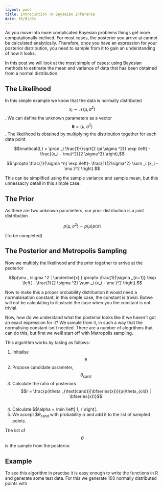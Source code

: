 ```yaml
---
layout: post
title: Introduction To Bayseian Inference
date: 16/01/04 
---
```


As you move into more complicated Bayesian problems things get more computationally inclined. For most cases, the posterior you arrive at cannot be calculated analytically. Therefore, once you have an expression for your posterior distribution, you need to sample from it to gain an understanding of how it looks. 

In this post we will look at the most simple of cases: using Bayesian methods to estimate the mean and variance of data that has been obtained from a normal distribution. 

## The Likelihood

In this simple example we know that the data is normally distributed $$x_i \sim \mathcal{N} ( \mu , \sigma ^2)$$. We can define the unknown parameters as a vector $$\boldsymbol{\theta} = (\mu, \sigma ^2)$$. The likelihood is obtained by multiplying the distribution together for each data point 

$$\mathcal{L} = \prod _i \frac{1}{\sqrt{2 \pi \sigma ^2}} \exp \left( - \frac{(x_i - \mu)^2}{2 \sigma^2} \right),$$

$$ \propto \frac{1}{\sigma ^n} \exp \left(- \frac{1}{2\sigma^2} \sum _i (x_i - \mu )^2 \right).$$

This can be simplified using the sample variance and sample mean, but this unnessacry detail in this simple case. 

## The Prior

As there are two unknown parameters, our prior distribution is a joint distribution

$$p(\mu, \sigma ^2) = p(\mu) p (\sigma )$$

(To be completed)

## The Posterior and Metropolis Sampling

Now we multiply the likelihood and the prior together to arrive at the psoterior 

$$p(\mu , \sigma ^2 | \underline{x} ) \propto \frac{1}{\sigma _{n+1}} \exp \left( - \frac{1}{2 \sigma ^2} \sum _i (x_i - \mu )^2 \right).$$

Now to make this a proper probability distribution it would need a normalaisation constant, in this simple case, the constant is trivial. Butwe will not be calculating to illustrate the case when you the constant is not trivial.

Now, how do we understand what the posterior looks like if we haven't got an exact expression for it? We sample from it, in such a way that the normalising constant isn't needed. There are a number of alogrithms that can do this, but first we weill start off with Metropolis sampling. 

This algorithm works by taking as follows:

1. Initialise $$\theta$$
2. Propose candidate parameter, $$\theta _{\text{cand}}$$
3. Calculate the ratio of posteriors $$r = \frac{p(\theta _{\text{cand}}|\bfseries{x})}{p(\theta_{old} | \bfseries{x})}$$.
4. Calculate $$\alpha = \min \left[ 1, r \right].
5. We accept $$\theta _{\text{cand}}$ with probability $\alpha$ and add it to the list of sampled points. 

The list of $$\theta$$ is the sample from the posterior. 


## Example 

To see this algorithm in practise it is easy enough to write the functions in R and generate some test data. For this we generate 100 normally distributed points with 

